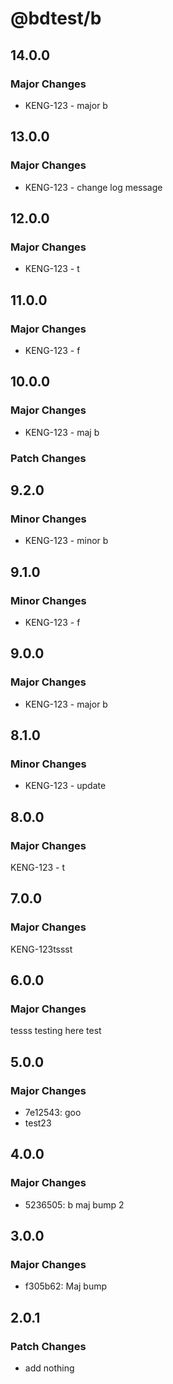 # @bdtest/b

## 14.0.0

### Major Changes

- KENG-123 - major b

## 13.0.0

### Major Changes

- KENG-123 - change log message

## 12.0.0

### Major Changes

- KENG-123 - t

## 11.0.0

### Major Changes

- KENG-123 - f

## 10.0.0

### Major Changes

- KENG-123 - maj b

### Patch Changes

## 9.2.0

### Minor Changes

- KENG-123 - minor b

## 9.1.0

### Minor Changes

- KENG-123 - f

## 9.0.0

### Major Changes

- KENG-123 - major b

## 8.1.0

### Minor Changes

- KENG-123 - update

## 8.0.0

### Major Changes

KENG-123 - t

## 7.0.0

### Major Changes

KENG-123tssst

## 6.0.0

### Major Changes

tesss
testing here
test

## 5.0.0

### Major Changes

- 7e12543: goo
- test23

## 4.0.0

### Major Changes

- 5236505: b maj bump 2

## 3.0.0

### Major Changes

- f305b62: Maj bump

## 2.0.1

### Patch Changes

- add nothing
